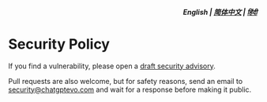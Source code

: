 <div align="right">
<h5>English | <a href="zh-cn/SECURITY.md">简体中文</a> | <a href="hi/SECURITY.md">हिंदी</a></h5>
</div>

# Security Policy

If you find a vulnerability, please open a [draft security advisory](https://github.com/adamlui/chatgpt-widescreen/security/advisories/new).

Pull requests are also welcome, but for safety reasons, send an email to security@chatgptevo.com and wait for a response before making it public.
